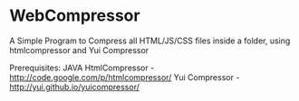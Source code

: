 # WebCompressor
A Simple Program to Compress all HTML/JS/CSS files inside a folder, using htmlcompressor and Yui Compressor


Prerequisites:
JAVA 
HtmlCompressor - http://code.google.com/p/htmlcompressor/ 
Yui Compressor - http://yui.github.io/yuicompressor/ 


